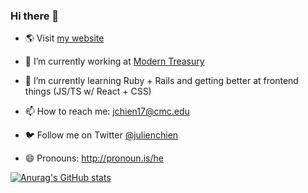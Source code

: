 ### Hi there 👋

- 🌎 Visit [my website](https://julienchien.com)

- 🔭 I’m currently working at [Modern Treasury](https://www.moderntreasury.com/)

- 🌱 I’m currently learning Ruby + Rails and getting better at frontend things (JS/TS w/ React + CSS)

- 📫 How to reach me: jchien17@cmc.edu

- 🐦 Follow me on Twitter [@julienchien](https://twitter.com/julienchien)

- 😄 Pronouns: http://pronoun.is/he

[![Anurag's GitHub stats](https://github-readme-stats.vercel.app/api?username=wholien&count_private=true)](https://github.com/anuraghazra/github-readme-stats)


<!--
**wholien/wholien** is a ✨ _special_ ✨ repository because its `README.md` (this file) appears on your GitHub profile.
-->
